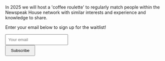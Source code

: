 In 2025 we will host a 'coffee roulette' to regularly match people within the Newspeak House network with similar interests and experience and knowledge to share.

Enter your email below to sign up for the waitlist!

<form action="https://formspree.io/f/mgvebqoy" method="POST">
    <div style="max-width: 300px; margin: 10px 0;">
        <input
            type="email"
            name="email"
            placeholder="Your email"
            required
            style="padding: 8px; width: 200px; margin-right: 8px;"
        >
        <button type="submit" style="padding: 8px 16px;">
            Subscribe
        </button>
    </div>
</form>
